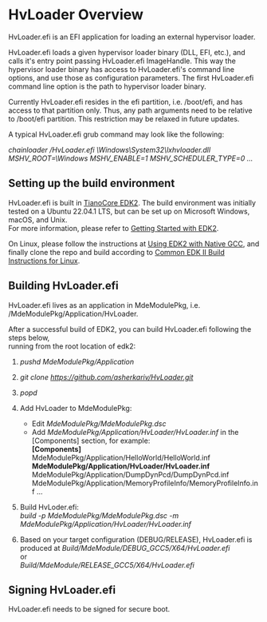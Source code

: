 # HvLoader Overview
HvLoader.efi is an EFI application for loading an external hypervisor loader.

HvLoader.efi loads a given hypervisor loader binary (DLL, EFI, etc.), and calls
it's entry point passing HvLoader.efi ImageHandle. This way the hypervisor loader 
binary has access to HvLoader.efi's command line options, and use those as 
configuration parameters. The first HvLoader.efi command line option is the 
path to hypervisor loader binary.

Currently HvLoader.efi resides in the efi partition, i.e. /boot/efi, and has
access to that partition only. Thus, any path arguments need to be relative to
/boot/efi partition. This restriction may be relaxed in future updates.

A typical HvLoader.efi grub command may look like the following:

_chainloader /HvLoader.efi \\Windows\\System32\\lxhvloader.dll MSHV_ROOT=\\Windows MSHV_ENABLE=1 MSHV_SCHEDULER_TYPE=0 ..._

## Setting up the build environment
HvLoader.efi is built in [TianoCore EDK2](https://github.com/tianocore/edk2).
The build environment was initially tested on a Ubuntu 22.04.1 LTS, but can be
set up on Microsoft Windows, macOS, and Unix.  
For more information, please refer to [Getting Started with EDK2](https://github.com/tianocore/tianocore.github.io/wiki/Getting-Started-with-EDK-II).

On Linux, please follow the instructions at [Using EDK2 with Native GCC](https://github.com/tianocore/tianocore.github.io/wiki/Using-EDK-II-with-Native-GCC), and
finally clone the repo and build according to [Common EDK II Build Instructions for Linux](https://github.com/tianocore/tianocore.github.io/wiki/Common-instructions).

## Building HvLoader.efi
HvLoader.efi lives as an application in MdeModulePkg, i.e. <edk2>/MdeModulePkg/Application/HvLoader.

After a successful build of EDK2, you can build HvLoader.efi following the steps below,   
running from the root location of edk2:
1. _pushd MdeModulePkg/Application_
2. _git clone https://github.com/asherkariv/HvLoader.git_
3. _popd_
4. Add HvLoader to MdeModulePkg:
   * Edit _MdeModulePkg/MdeModulePkg.dsc_
   * Add _MdeModulePkg/Application/HvLoader/HvLoader.inf_ in the [Components] section, for example:        
     **[Components]**   
        MdeModulePkg/Application/HelloWorld/HelloWorld.inf
        **MdeModulePkg/Application/HvLoader/HvLoader.inf**
        MdeModulePkg/Application/DumpDynPcd/DumpDynPcd.inf
        MdeModulePkg/Application/MemoryProfileInfo/MemoryProfileInfo.inf
        ...

5. Build HvLoder.efi:   
   _build -p MdeModulePkg/MdeModulePkg.dsc -m MdeModulePkg/Application/HvLoader/HvLoader.inf_
6. Based on your target configuration (DEBUG/RELEASE), HvLoader.efi is produced at 
   _Build/MdeModule/DEBUG_GCC5/X64/HvLoader.efi_   
   or   
   _Build/MdeModule/RELEASE_GCC5/X64/HvLoader.efi_   

## Signing HvLoader.efi
HvLoader.efi needs to be signed for secure boot.




